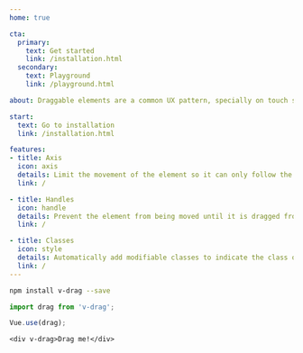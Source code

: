 ```yaml
---
home: true

cta:
  primary:
    text: Get started
    link: /installation.html
  secondary:
    text: Playground
    link: /playground.html

about: Draggable elements are a common UX pattern, specially on touch screens. But as a developer, you might know how challenging it is to apply it with JavaScript. Vue.js doesn’t help in this case, either. So to simplify things, v-drag was written. Its purpose is to quickly integrate and customize draggable objects on projects using Vue.js.

start:
  text: Go to installation
  link: /installation.html

features:
- title: Axis
  icon: axis
  details: Limit the movement of the element so it can only follow the direction of one of the two axis.
  link: /

- title: Handles
  icon: handle
  details: Prevent the element from being moved until it is dragged from at least one particular element.
  link: /

- title: Classes
  icon: style
  details: Automatically add modifiable classes to indicate the class of element and the dragging state.
  link: /
---
```


```bash
npm install v-drag --save
```

```js
import drag from 'v-drag';

Vue.use(drag);
```

```vue
<div v-drag>Drag me!</div>
```
